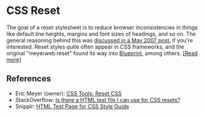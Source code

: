 CSS Reset
=========

The goal of a reset stylesheet is to reduce browser inconsistencies in things like default line heights, margins and font sizes of headings, and so on. The general reasoning behind this was [discussed in a May 2007 post](http://meyerweb.com/eric/thoughts/2007/04/18/reset-reasoning/), if you're interested. Reset styles quite often appear in CSS frameworks, and the original "meyerweb reset" found its way into [Blueprint](https://code.google.com/archive/p/blueprintcss/), among others. [[Read more]](https://meyerweb.com/eric/tools/css/reset/)

References
----------

- Eric Meyer (owner): [CSS Tools: Reset CSS](https://meyerweb.com/)
- StackOverflow: [Is there a HTML test file I can use for CSS resets?](https://stackoverflow.com/questions/4716447/is-there-a-html-test-file-i-can-use-for-css-resets)
- Snipplr: [HTML Test Page for CSS Style Guide](https://snipplr.com/view/8121/html-test-page-for-css-style-guide)
